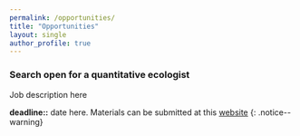 ```yaml
---
permalink: /opportunities/
title: "Opportunities"
layout: single
author_profile: true
---
```


### Search open for a quantitative ecologist

Job description here

**deadline::** date here. Materials can be submitted at this [website](#)
{: .notice--warning}


